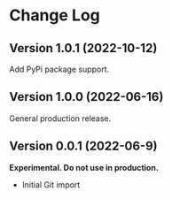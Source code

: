 # Change Log

## Version 1.0.1 (2022-10-12)

Add PyPi package support.

## Version 1.0.0 (2022-06-16)

General production release.

## Version 0.0.1 (2022-06-9)

**Experimental. Do not use in production.**

* Initial Git import
